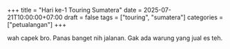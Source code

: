 +++
title = "Hari ke-1 Touring Sumatera"
date = 2025-07-21T10:00:00+07:00
draft = false
tags = ["touring", "sumatera"]
categories = ["petualangan"]
+++

wah capek bro. Panas banget nih jalanan. Gak ada warung yang jual es teh. 
